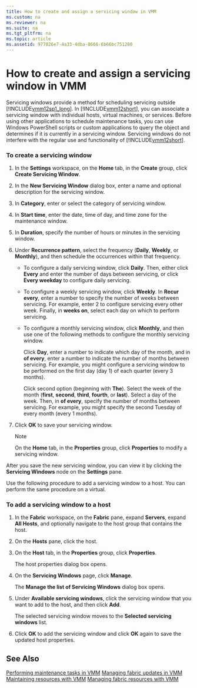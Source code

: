 ```yaml
---
title: How to create and assign a servicing window in VMM
ms.custom: na
ms.reviewer: na
ms.suite: na
ms.tgt_pltfrm: na
ms.topic: article
ms.assetid: 977826e7-4a33-4dba-8666-6b66bc751280
---
```

# How to create and assign a servicing window in VMM
Servicing windows provide a method for scheduling servicing outside [!INCLUDE[vmm12sp1_long](Token/vmm12sp1_long_md.md)]. In [!INCLUDE[vmm12short](Token/vmm12short_md.md)], you can associate a servicing window with individual hosts, virtual machines, or services. Before using other applications to schedule maintenance tasks, you can use Windows PowerShell scripts or custom applications to query the object and determines if it is currently in a servicing window. Servicing windows do not interfere with the regular use and functionality of [!INCLUDE[vmm12short](Token/vmm12short_md.md)].

### To create a servicing window

1.  In the **Settings** workspace, on the **Home** tab, in the **Create** group, click **Create Servicing Window**.

2.  In the **New Servicing Window** dialog box, enter a name and optional description for the servicing window.

3.  In **Category**, enter or select the category of servicing window.

4.  In **Start time**, enter the date, time of day, and time zone for the maintenance window.

5.  In **Duration**, specify the number of hours or minutes in the servicing window.

6.  Under **Recurrence pattern**, select the frequency \(**Daily**, **Weekly**, or **Monthly**\), and then schedule the occurrences within that frequency.

    -   To configure a daily servicing window, click **Daily**. Then, either click **Every** and enter the number of days between servicing, or click **Every weekday** to configure daily servicing.

    -   To configure a weekly servicing window, click **Weekly**. In **Recur every**, enter a number to specify the number of weeks between servicing. For example, enter 2 to configure servicing every other week. Finally, in **weeks on**, select each day on which to perform servicing.

    -   To configure a monthly servicing window, click **Monthly**, and then use one of the following methods to configure the monthly servicing window.

        Click **Day**, enter a number to indicate which day of the month, and in **of every**, enter a number to indicate the number of months between servicing. For example, you might configure a servicing window to be performed on the first day \(day 1\) of each quarter \(every 3 months\).

        Click second option \(beginning with **The**\). Select the week of the month \(**first**, **second**, **third**, **fourth**, or **last**\). Select a day of the week. Then, in **of every**, specify the number of months between servicing. For example, you might specify the second Tuesday of every month \(every 1 months\).

7.  Click **OK** to save your servicing window.

    > [!NOTE]
    > On the **Home** tab, in the **Properties** group, click **Properties** to modify a servicing window.

After you save the new servicing window, you can view it by clicking the **Servicing Windows** node on the **Settings** pane.

Use the following procedure to add a servicing window to a host. You can perform the same procedure on a virtual.

### To add a servicing window to a host

1.  In the **Fabric** workspace, on the **Fabric** pane, expand **Servers**, expand **All Hosts**, and optionally navigate to the host group that contains the host.

2.  On the **Hosts** pane, click the host.

3.  On the **Host** tab, in the **Properties** group, click **Properties**.

    The host properties dialog box opens.

4.  On the **Servicing Windows** page, click **Manage**.

    The **Manage the list of Servicing Windows** dialog box opens.

5.  Under **Available servicing windows**, click the servicing window that you want to add to the host, and then click **Add**.

    The selected servicing window moves to the **Selected servicing windows** list.

6.  Click **OK** to add the servicing window and click **OK** again to save the updated host properties.

## See Also
[Performing maintenance tasks in VMM](Performing-maintenance-tasks-in-VMM.md)
[Managing fabric updates in VMM](Managing-fabric-updates-in-VMM.md)
[Maintaining resources with VMM](Maintaining-resources-with-VMM.md)
[Managing fabric resources with VMM](Managing-fabric-resources-with-VMM.md)



